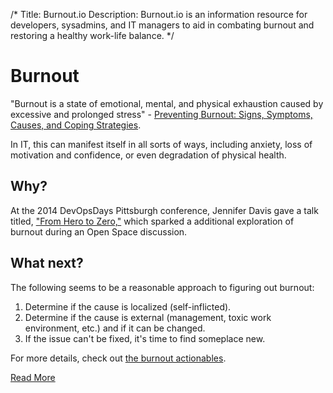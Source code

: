 /*
Title: Burnout.io
Description: Burnout.io is an information resource for developers, sysadmins, and IT managers to aid in combating burnout and restoring a healthy work-life balance.
*/

# Burnout
"Burnout is a state of emotional, mental, and physical exhaustion caused by excessive and prolonged stress" - <a href="http://www.helpguide.org/mental/burnout_signs_symptoms.htm">Preventing Burnout:
Signs, Symptoms, Causes, and Coping Strategies</a>. 

In IT, this can manifest itself in all sorts of ways,
including anxiety, loss of motivation and confidence, or even
degradation of physical health.

## Why?
At the 2014 DevOpsDays Pittsburgh conference, Jennifer Davis gave a talk titled, <a href="http://new.livestream.com/devopsdaysorg/events/3044568/videos/52394934?time=260"
target="_blank">"From Hero to Zero,"</a> which sparked a additional exploration of burnout during an Open Space discussion.

## What next?
The following seems to be a reasonable approach to figuring out burnout:

1. Determine if the cause is localized (self-inflicted).
2. Determine if the cause is external (management, toxic work environment, etc.) and if it
can be changed.
3. If the issue can't be fixed, it's time to find someplace new.

For more details, check out <a href="/actionables">the burnout actionables</a>.

<div id="action">
	<a class="pure-button pure-button-primary button-action" href="/actionables">Read More</a>
</div>
